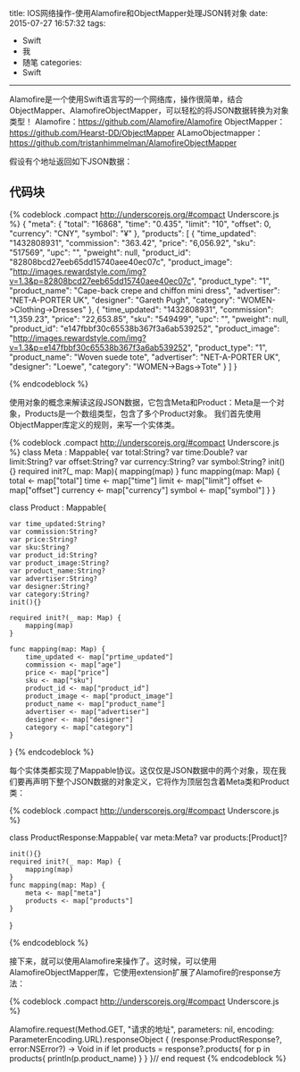title: IOS网络操作-使用Alamofire和ObjectMapper处理JSON转对象
date: 2015-07-27 16:57:32
tags:
- Swift
- 我
- 随笔
categories:
- Swift

---
Alamofire是一个使用Swift语言写的一个网络库，操作很简单，结合ObjectMapper、AlamofireObjectMapper，可以轻松的将JSON数据转换为对象类型！
Alamofire：https://github.com/Alamofire/Alamofire
ObjectMapper：https://github.com/Hearst-DD/ObjectMapper
ALamoObjectmapper：https://github.com/tristanhimmelman/AlamofireObjectMapper

假设有个地址返回如下JSON数据：
## 代码块
{% codeblock .compact http://underscorejs.org/#compact Underscore.js %}
{
    "meta":
    {
        "total": "16868",
        "time": "0.435",
        "limit": "10",
        "offset": 0,
        "currency": "CNY",
        "symbol": "¥"
    },
    "products": [
    {
        "time_updated": "1432808931",
        "commission": "363.42",
        "price": "6,056.92",
        "sku": "517569",
        "upc": "",
        "pweight": null,
        "product_id": "82808bcd27eeb65dd15740aee40ec07c",
        "product_image": "http://images.rewardstyle.com/img?v=1.3&p=82808bcd27eeb65dd15740aee40ec07c",
        "product_type": "1",
        "product_name": "Cape-back crepe and chiffon mini dress",
        "advertiser": "NET-A-PORTER UK",
        "designer": "Gareth Pugh",
        "category": "WOMEN->Clothing->Dresses"
    },
    {
        "time_updated": "1432808931",
        "commission": "1,359.23",
        "price": "22,653.85",
        "sku": "549499",
        "upc": "",
        "pweight": null,
        "product_id": "e147fbbf30c65538b367f3a6ab539252",
        "product_image": "http://images.rewardstyle.com/img?v=1.3&p=e147fbbf30c65538b367f3a6ab539252",
        "product_type": "1",
        "product_name": "Woven suede tote",
        "advertiser": "NET-A-PORTER UK",
        "designer": "Loewe",
        "category": "WOMEN->Bags->Tote"
    }
                 ]
}

{% endcodeblock %}

使用对象的概念来解读这段JSON数据，它包含Meta和Product：Meta是一个对象，Products是一个数组类型，包含了多个Product对象。
我们首先使用ObjectMapper库定义的规则，来写一个实体类。

{% codeblock .compact http://underscorejs.org/#compact Underscore.js %}
class Meta : Mappable{
    var total:String?
    var time:Double?
    var limit:String?
    var offset:String?
    var currency:String?
    var symbol:String?
    init(){}
    required init?(_ map: Map){
        mapping(map)
    }
    func mapping(map: Map) {
        total <- map["total"]
        time <- map["time"]
        limit <- map["limit"]
        offset <- map["offset"]
        currency <- map["currency"]
        symbol <- map["symbol"]
    }
}


class Product : Mappable{
    
    var time_updated:String?
    var commission:String?
    var price:String?
    var sku:String?
    var product_id:String?
    var product_image:String?
    var product_name:String?
    var advertiser:String?
    var designer:String?
    var category:String?
    init(){}
    
    required init?(_ map: Map) {
        mapping(map)
    }
    
    func mapping(map: Map) {
        time_updated <- map["prtime_updated"]
        commission <- map["age"]
        price <- map["price"]
        sku <- map["sku"]
        product_id <- map["product_id"]
        product_image <- map["product_image"]
        product_name <- map["product_name"]
        advertiser <- map["advertiser"]
        designer <- map["designer"]
        category <- map["category"]
    }
}
{% endcodeblock %}

每个实体类都实现了Mappable协议。这仅仅是JSON数据中的两个对象，现在我们要再声明下整个JSON数据的对象定义，它将作为顶层包含着Meta类和Product类：

{% codeblock .compact http://underscorejs.org/#compact Underscore.js %}

class ProductResponse:Mappable{
    var meta:Meta?
    var products:[Product]?
    
    init(){}
    required init?(_ map: Map) {
        mapping(map)
    }
    func mapping(map: Map) {
        meta <- map["meta"]
        products <- map["products"]
    }
}

{% endcodeblock %}

接下来，就可以使用Alamofire来操作了。这时候，可以使用AlamofireObjectMapper库，它使用extension扩展了Alamofire的response方法：

{% codeblock .compact http://underscorejs.org/#compact Underscore.js %}

Alamofire.request(Method.GET, "请求的地址", parameters: nil, encoding: ParameterEncoding.URL).responseObject { (response:ProductResponse?, error:NSError?) -> Void in
    if let products = response?.products{
        for p in products{
            println(p.product_name)
        }
    }
}// end request
{% endcodeblock %}

